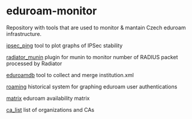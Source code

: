 # eduroam-monitor

Repository with tools that are used to monitor & mantain Czech eduroam infrastructure.

[ipsec_ping](ipsec_ping) tool to plot graphs of IPSec stability

[radiator_munin](radiator_munin) plugin for munin to monitor number of RADIUS packet processed by Radiator

[eduroamdb](eduroamdb) tool to collect and merge institution.xml

[roaming](roaming) historical system for graphing eduroam user authentications

[matrix](matrix) eduroam availability matrix

[ca_list](ca_list) list of organizations and CAs
